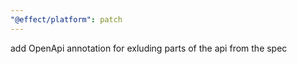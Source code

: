```yaml
---
"@effect/platform": patch
---
```


add OpenApi annotation for exluding parts of the api from the spec
